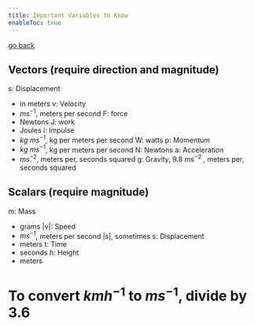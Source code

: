 ```yaml
---
title: Important Variables to Know
enableToc: true
---
```


[go back](Physics/11Physics.md)

## Vectors (require direction and magnitude)
s: Displacement
- in meters
v: Velocity
- $ms^{-1}$, meters per second
F: force
- Newtons
J: work
- Joules
i: Impulse
- $kg\ ms^{-1}$, kg per meters per second
W: watts
p: Momentum
- $kg\ ms^{-1}$, kg per meters per second
N: Newtons
a: Acceleration
- $ms^{-2}$, meters per, seconds squared
g: Gravity, 9.8 $ms^{-2}$ , meters per, seconds squared

## Scalars (require magnitude)
m: Mass
- grams
|v|: Speed
-  $ms^{-1}$, meters per second
|s|, sometimes s: Displacement
- meters
t: Time
- seconds
h: Height
- meters


# To convert $kmh^{-1}$ to $ms^{-1}$, divide by $3.6$
